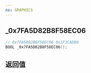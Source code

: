 ```yaml
---
ns: GRAPHICS
---
```

## _0x7FA5D82B8F58EC06

```c
// 0x7FA5D82B8F58EC06 0x1F3CADB0
BOOL _0x7FA5D82B8F58EC06();
```


## 返回值
